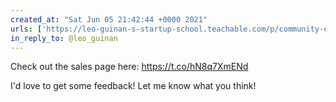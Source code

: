 ```yaml
---
created_at: "Sat Jun 05 21:42:44 +0000 2021"
urls: ['https://leo-guinan-s-startup-school.teachable.com/p/community-driven-course-creation/']
in_reply_to: @leo_guinan
---
```


Check out the sales page here: https://t.co/hN8q7XmENd

I'd love to get some feedback! Let me know what you think!